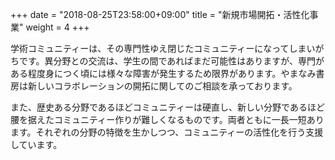 +++
date = "2018-08-25T23:58:00+09:00"
title = "新規市場開拓・活性化事業"
weight = 4
+++

学術コミュニティーは、その専門性ゆえ閉じたコミュニティーになってしまいがちです。異分野との交流は、学生の間であればまだ可能性はありますが、専門がある程度身につく頃には様々な障害が発生するため限界があります。やまなみ書房は新しいコラボレーションの開拓に関してのご相談を承っております。

また、歴史ある分野であるほどコミュニティーは硬直し、新しい分野であるほど腰を据えたコミュニティー作りが難しくなるものです。両者ともに一長一短あります。それぞれの分野の特徴を生かしつつ、コミュニティーの活性化を行う支援しています。
<!--more-->
